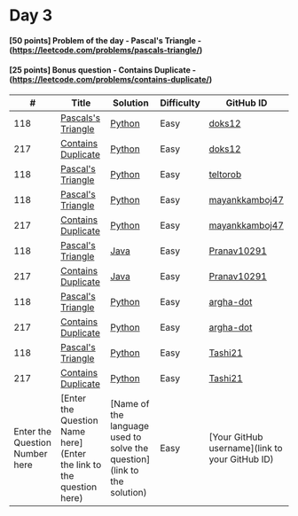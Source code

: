 # Day 3

#### [50 points] Problem of the day - Pascal's Triangle - (https://leetcode.com/problems/pascals-triangle/)
#### [25 points] Bonus question - Contains Duplicate - (https://leetcode.com/problems/contains-duplicate/)

| # | Title | Solution | Difficulty | GitHub ID |
|---| ----- | -------- | ---------- | --------- |
| 118 | [Pascals's Triangle](https://leetcode.com/problems/pascals-triangle/) | [Python](https://github.com/doks12/21-days-of-code/blob/main/Day%2003/PascalsTriangle_dooks12.py) | Easy | [doks12](https://github.com/doks12) |
| 217 | [Contains Duplicate](https://leetcode.com/problems/contains-duplicate/) | [Python](https://github.com/doks12/21-days-of-code/blob/main/Day%2003/ContainsDuplicate_doks12.py) | Easy | [doks12](https://github.com/doks12) |
|118| [Pascal's Triangle](https://leetcode.com/problems/pascals-triangle/) | [Python](https://github.com/teltorob/21-days-of-code/blob/main/Day%2003/pascals_teltorob.py) | Easy |[teltorob](https://github.com/teltorob) |
| 118 | [Pascal's Triangle](https://leetcode.com/problems/pascals-triangle/) | [Python](https://github.com/cs-ashoka/21-days-of-code/blob/main/Day%2003/pascalsTriangle_mayank_kamboj.py) | Easy | [mayankkamboj47](http://github.com/mayankkamboj47) |
| 217 | [Contains Duplicate](https://leetcode.com/problems/contains-duplicate/) | [Python](https://github.com/cs-ashoka/21-days-of-code/blob/main/Day%2003/containsDuplicate_mayank_kamboj.py) | Easy | [mayankkamboj47](http://github.com/mayankkamboj47) |
| 118 | [Pascal's Triangle](https://leetcode.com/problems/pascals-triangle/) | [Java](https://github.com/Pranav10291/21-days-of-code/blob/main/Day%2003/PascalTrianle_Pranav10291.java) | Easy | [Pranav10291](http://github.com/Pranav10291) |
| 217 | [Contains Duplicate](https://leetcode.com/problems/contains-duplicate/) | [Java](https://github.com/Pranav10291/21-days-of-code/blob/main/Day%2003/Duplicate_Pranav10291.java) | Easy | [Pranav10291](http://github.com/Pranav10291) |
| 118 | [Pascal's Triangle](https://leetcode.com/problems/pascals-triangle/) | [Python](https://github.com/argha-dot/21-days-of-code/blob/main/Day%2003/PascalsTriangle_argha-dot.py) | Easy | [argha-dot](https://github.com/argha-dot/) |
| 217 | [Contains Duplicate](https://leetcode.com/problems/contains-duplicate/) | [Python](https://github.com/argha-dot/21-days-of-code/blob/main/Day%2003/ContainsDuplicate_argha-dot.py) | Easy | [argha-dot](https://github.com/argha-dot/) |
| 118 | [Pascal's Triangle](https://leetcode.com/problems/pascals-triangle/) | [Python](https://github.com/Tashi21/21-days-of-code/blob/main/Day%2003/PascalsTriangle_Tashi21.py) | Easy | [Tashi21](http://github.com/Tashi21) |
| 217 | [Contains Duplicate](https://leetcode.com/problems/contains-duplicate/) | [Python](https://github.com/Tashi21/21-days-of-code/blob/main/Day%2003/ContainsDuplicate_Tashi21.py) | Easy | [Tashi21](http://github.com/Tashi21) |
| Enter the Question Number here | [Enter the Question Name here](Enter the link to the question here) | [Name of the language used to solve the question](link to the solution) | Easy | [Your GitHub username](link to your GitHub ID) |